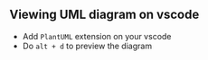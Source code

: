 ## Viewing UML diagram on vscode
 - Add `PlantUML` extension on your vscode
 -  Do `alt + d` to preview the diagram